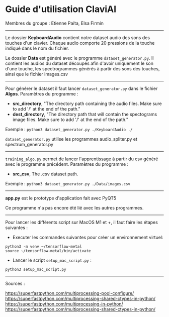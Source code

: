 # Guide d'utilisation ClaviAI


Membres du groupe : Etienne Païta, Elsa Firmin


------------------------------



Le dossier **KeyboardAudio** contient notre dataset audio des sons des touches d'un clavier. Chaque audio comporte 20 pressions de la touche indiqué dans le nom du fichier.

Le dossier **Data** est généré avec le programme `dataset_generator.py`. Il contient les audios du dataset découpés afin d'avoir uniquement le son d'une touche, les spectrogrammes générés à partir des sons des touches, ainsi que le fichier images.csv


------------------------------


Pour générer le dataset il faut lancer `dataset_generator.py` dans le fichier **Algos**. Paramètres du programme :
* **src_directory**, "The directory path containing the audio files. Make sure to add '/' at the end of the path."
* **dest_directory**, "The directory path that will contain the spectograms image files. Make sure to add '/' at the end of the path."

Exemple : `python3 dataset_generator.py ./KeyboardAudio ./`

`dataset_generator.py` utilise les programmes audio_spliter.py et spectrum_generator.py



------------------------------



`training_algo.py` permet de lancer l'apprentissage à partir du csv généré avec le programme précédent. Paramètres du programme :
* **src_csv**, The .csv dataset path.
    
Exemple : `python3 dataset_generator.py ./Data/images.csv`



------------------------------



**app.py** est le prototype d'application fait avec PyQT5

Ce programme n'a pas encore été lié avec les autres programmes.



------------------------------

Pour lancer les différents script sur MacOS M1 et +, il faut faire les étapes suivantes :

* Executer les commandes suivantes pour créer un environnement virtuel:
```
python3 -m venv ~/tensorflow-metal
source ~/tensorflow-metal/bin/activate
```

* Lancer le script `setup_mac_script.py` :
```
python3 setup_mac_script.py
```


------------------------------

Sources :

https://superfastpython.com/multiprocessing-pool-configure/
https://superfastpython.com/multiprocessing-shared-ctypes-in-python/
https://superfastpython.com/multiprocessing-in-python/
https://superfastpython.com/multiprocessing-shared-ctypes-in-python/





